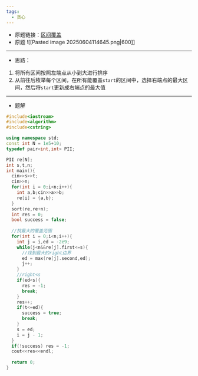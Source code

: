 ```yaml
---
tags:
  - 贪心
---
```

- 原题链接：[区间覆盖](https://www.acwing.com/activity/content/problem/content/1114/)
- 原题
![[Pasted image 20250604114645.png|600]]
---
- 思路：
1. 将所有区间按照左端点从小到大进行排序
2. 从前往后枚举每个区间，在所有能覆盖`start`的区间中，选择右端点的最大区间，然后将`start`更新成右端点的最大值

---
- 题解
```cpp
#include<iostream>
#include<algorithm>
#include<cstring>

using namespace std;
const int N = 1e5+10;
typedef pair<int,int> PII;

PII re[N];
int s,t,n;
int main(){
  cin>>s>>t;
  cin>>n;
  for(int i = 0;i<n;i++){
    int a,b;cin>>a>>b;
    re[i] = {a,b};
  }
  sort(re,re+n);
  int res = 0;
  bool success = false;
  
  //找最大的覆盖范围
  for(int i = 0;i<n;i++){
    int j = i,ed = -2e9;
    while(j<n&&re[j].first<=s){
      //找到最大的right边界
      ed = max(re[j].second,ed);
      j++;
    }
    //right<s
    if(ed<s){
      res = -1;
      break;
    }
    res++;
    if(t<=ed){
      success = true;
      break;
    }
    s = ed;
    i = j - 1;
  }
  if(!success) res = -1;
  cout<<res<<endl;
  
  return 0;
}
```